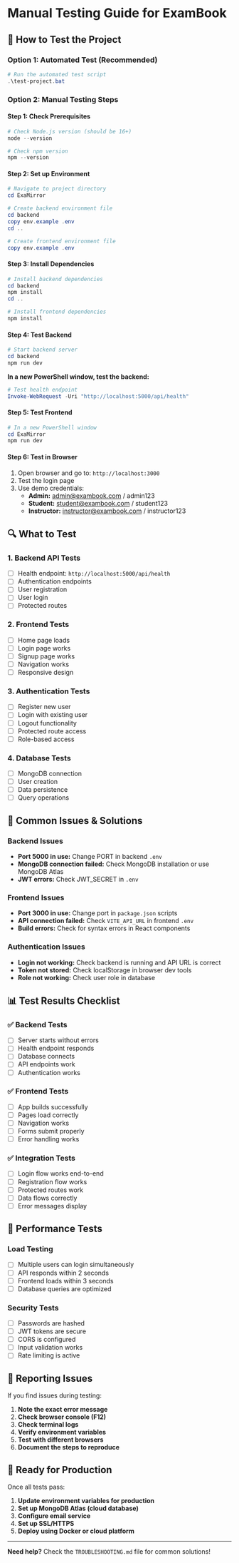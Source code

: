 # Manual Testing Guide for ExamBook

## 🧪 **How to Test the Project**

### **Option 1: Automated Test (Recommended)**
```powershell
# Run the automated test script
.\test-project.bat
```

### **Option 2: Manual Testing Steps**

#### **Step 1: Check Prerequisites**
```powershell
# Check Node.js version (should be 16+)
node --version

# Check npm version
npm --version
```

#### **Step 2: Set up Environment**
```powershell
# Navigate to project directory
cd ExaMirror

# Create backend environment file
cd backend
copy env.example .env
cd ..

# Create frontend environment file
copy env.example .env
```

#### **Step 3: Install Dependencies**
```powershell
# Install backend dependencies
cd backend
npm install
cd ..

# Install frontend dependencies
npm install
```

#### **Step 4: Test Backend**
```powershell
# Start backend server
cd backend
npm run dev
```

**In a new PowerShell window, test the backend:**
```powershell
# Test health endpoint
Invoke-WebRequest -Uri "http://localhost:5000/api/health"
```

#### **Step 5: Test Frontend**
```powershell
# In a new PowerShell window
cd ExaMirror
npm run dev
```

#### **Step 6: Test in Browser**
1. Open browser and go to: `http://localhost:3000`
2. Test the login page
3. Use demo credentials:
   - **Admin:** admin@exambook.com / admin123
   - **Student:** student@exambook.com / student123
   - **Instructor:** instructor@exambook.com / instructor123

## 🔍 **What to Test**

### **1. Backend API Tests**
- [ ] Health endpoint: `http://localhost:5000/api/health`
- [ ] Authentication endpoints
- [ ] User registration
- [ ] User login
- [ ] Protected routes

### **2. Frontend Tests**
- [ ] Home page loads
- [ ] Login page works
- [ ] Signup page works
- [ ] Navigation works
- [ ] Responsive design

### **3. Authentication Tests**
- [ ] Register new user
- [ ] Login with existing user
- [ ] Logout functionality
- [ ] Protected route access
- [ ] Role-based access

### **4. Database Tests**
- [ ] MongoDB connection
- [ ] User creation
- [ ] Data persistence
- [ ] Query operations

## 🚨 **Common Issues & Solutions**

### **Backend Issues**
- **Port 5000 in use:** Change PORT in backend `.env`
- **MongoDB connection failed:** Check MongoDB installation or use MongoDB Atlas
- **JWT errors:** Check JWT_SECRET in `.env`

### **Frontend Issues**
- **Port 3000 in use:** Change port in `package.json` scripts
- **API connection failed:** Check `VITE_API_URL` in frontend `.env`
- **Build errors:** Check for syntax errors in React components

### **Authentication Issues**
- **Login not working:** Check backend is running and API URL is correct
- **Token not stored:** Check localStorage in browser dev tools
- **Role not working:** Check user role in database

## 📊 **Test Results Checklist**

### **✅ Backend Tests**
- [ ] Server starts without errors
- [ ] Health endpoint responds
- [ ] Database connects
- [ ] API endpoints work
- [ ] Authentication works

### **✅ Frontend Tests**
- [ ] App builds successfully
- [ ] Pages load correctly
- [ ] Navigation works
- [ ] Forms submit properly
- [ ] Error handling works

### **✅ Integration Tests**
- [ ] Login flow works end-to-end
- [ ] Registration flow works
- [ ] Protected routes work
- [ ] Data flows correctly
- [ ] Error messages display

## 🎯 **Performance Tests**

### **Load Testing**
- [ ] Multiple users can login simultaneously
- [ ] API responds within 2 seconds
- [ ] Frontend loads within 3 seconds
- [ ] Database queries are optimized

### **Security Tests**
- [ ] Passwords are hashed
- [ ] JWT tokens are secure
- [ ] CORS is configured
- [ ] Input validation works
- [ ] Rate limiting is active

## 📝 **Reporting Issues**

If you find issues during testing:

1. **Note the exact error message**
2. **Check browser console (F12)**
3. **Check terminal logs**
4. **Verify environment variables**
5. **Test with different browsers**
6. **Document the steps to reproduce**

## 🚀 **Ready for Production**

Once all tests pass:

1. **Update environment variables for production**
2. **Set up MongoDB Atlas (cloud database)**
3. **Configure email service**
4. **Set up SSL/HTTPS**
5. **Deploy using Docker or cloud platform**

---

**Need help?** Check the `TROUBLESHOOTING.md` file for common solutions! 